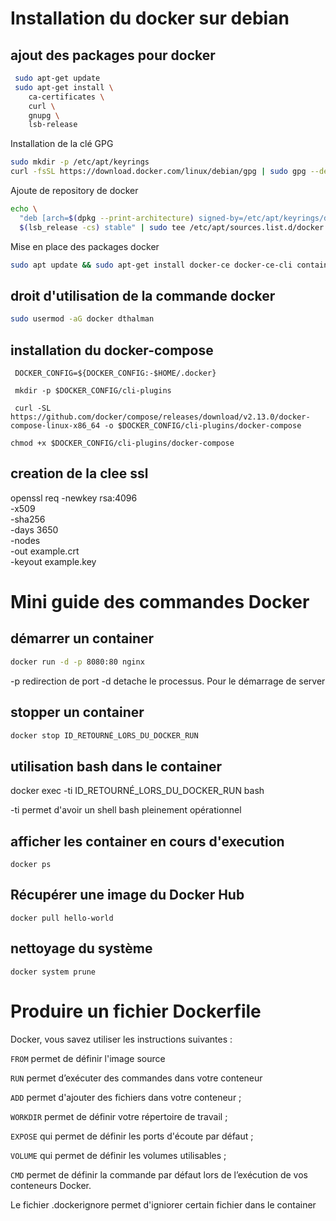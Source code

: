 
# Installation du docker sur debian

## ajout des packages pour docker

```bash
 sudo apt-get update
 sudo apt-get install \
    ca-certificates \
    curl \
    gnupg \
    lsb-release
```

Installation de la clé GPG

```bash
sudo mkdir -p /etc/apt/keyrings
curl -fsSL https://download.docker.com/linux/debian/gpg | sudo gpg --dearmor -o /etc/apt/keyrings/docker.gpg
```

Ajoute de repository de docker

```bash
echo \
  "deb [arch=$(dpkg --print-architecture) signed-by=/etc/apt/keyrings/docker.gpg] https://download.docker.com/linux/debian \
  $(lsb_release -cs) stable" | sudo tee /etc/apt/sources.list.d/docker.list > /dev/null
```

Mise en place des packages docker

```bash
sudo apt update && sudo apt-get install docker-ce docker-ce-cli containerd.io docker-compose-plugin
```

## droit d'utilisation de la commande docker

```bash
sudo usermod -aG docker dthalman
```
## installation du docker-compose

```
 DOCKER_CONFIG=${DOCKER_CONFIG:-$HOME/.docker}

 mkdir -p $DOCKER_CONFIG/cli-plugins

 curl -SL https://github.com/docker/compose/releases/download/v2.13.0/docker-compose-linux-x86_64 -o $DOCKER_CONFIG/cli-plugins/docker-compose
```

```
chmod +x $DOCKER_CONFIG/cli-plugins/docker-compose
```



## creation de la clee ssl

openssl req -newkey rsa:4096 \
            -x509 \
            -sha256 \
            -days 3650 \
            -nodes \
            -out example.crt \
            -keyout example.key


# Mini guide des commandes Docker


## démarrer un container

```bash
docker run -d -p 8080:80 nginx
```

-p redirection de port
-d detache le processus. Pour le démarrage de server

## stopper un container

```bash
docker stop ID_RETOURNÉ_LORS_DU_DOCKER_RUN
```

## utilisation bash dans le container

docker exec -ti ID_RETOURNÉ_LORS_DU_DOCKER_RUN bash

-ti permet d'avoir un shell bash pleinement opérationnel

## afficher les container en cours d'execution

```
docker ps
```
## Récupérer une image du Docker Hub

```
docker pull hello-world
```

## nettoyage du système

```
docker system prune
```

# Produire un fichier Dockerfile

Docker, vous savez utiliser les instructions suivantes :

```FROM``` permet de définir l'image source 

```RUN``` permet d’exécuter des commandes dans votre conteneur

```ADD``` permet d'ajouter des fichiers dans votre conteneur ;

```WORKDIR``` permet de définir votre répertoire de travail ;

```EXPOSE``` qui permet de définir les ports d'écoute par défaut ;

```VOLUME``` qui permet de définir les volumes utilisables ;

```CMD``` permet de définir la commande par défaut lors de l’exécution de vos conteneurs Docker.


Le fichier .dockerignore permet d'igniorer certain fichier dans le container